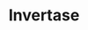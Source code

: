 ---
title: Invertase
layout: definition
brief: Enzyme produced by the honey bee.
see_also: 
  - title: Smoker
    file: smoker
  - title: Honey
    file: honey 
---